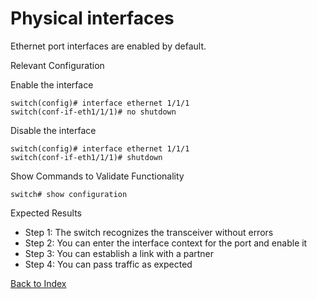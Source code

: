 # Physical interfaces

Ethernet port interfaces are enabled by default.

Relevant Configuration

Enable the interface

```
switch(config)# interface ethernet 1/1/1
switch(conf-if-eth1/1/1)# no shutdown
```

Disable the interface

```
switch(config)# interface ethernet 1/1/1
switch(conf-if-eth1/1/1)# shutdown
```

Show Commands to Validate Functionality

```
switch# show configuration
```

Expected Results

* Step 1: The switch recognizes the transceiver without errors
* Step 2: You can enter the interface context for the port and enable it
* Step 3: You can establish a link with a partner
* Step 4: You can pass traffic as expected

[Back to Index](index.md)